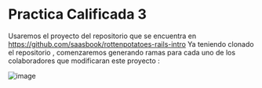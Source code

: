 # Practica Calificada 3
Usaremos el proyecto del repositorio que se encuentra en https://github.com/saasbook/rottenpotatoes-rails-intro 
Ya teniendo clonado el repositorio , comenzaremos generando ramas para cada uno de los 
colaboradores que modificaran este proyecto : 

![image](https://github.com/Aztirma/PC3_CC3S2/assets/92898224/5aec1c83-2b16-4b2e-9e3c-974bf8cd084c)

